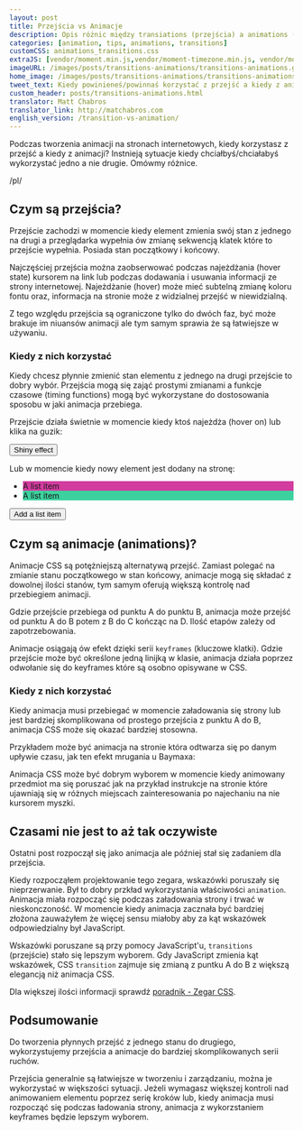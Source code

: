 ```yaml
---
layout: post
title: Przejścia vs Animacje
description: Opis różnic między transiations (przejścia) a animations (animacje) w web animacjach.
categories: [animation, tips, animations, transitions]
customCSS: animations_transitions.css
extraJS: [vendor/moment.min.js,vendor/moment-timezone.min.js, vendor/moment-timezone-with-data-2010-2020.min.js, custom/list_items.js, custom/clocks.js]
imageURL: /images/posts/transitions-animations/transitions-animations.gif
home_image: /images/posts/transitions-animations/transitions-animations.png
tweet_text: Kiedy powinieneś/powinnaś korzystać z przejść a kiedy z animacji?
custom_header: posts/transitions-animations.html
translator: Matt Chabros
translator_link: http://matchabros.com
english_version: /transition-vs-animation/
---
```


Podczas tworzenia animacji na stronach internetowych, kiedy korzystasz z przejść a kiedy z animacji? Instnieją sytuacje kiedy chciałbyś/chciałabyś wykorzystać jedno a nie drugie. Omówmy różnice.

/pl/

## Czym są przejścia?

Przejście zachodzi w momencie kiedy element zmienia swój stan z jednego na drugi a przeglądarka wypełnia ów zmianę sekwencją klatek które to przejście wypełnia. Posiada stan początkowy i końcowy.

Najczęściej przejścia można zaobserwować podczas najeżdżania (hover state) kursorem na link lub podczas dodawania i usuwania informacji ze strony internetowej. Najeżdżanie (hover) może mieć subtelną zmianę koloru fontu oraz, informacja na stronie może z widzialnej przejść w niewidzialną.

Z tego względu przejścia są ograniczone tylko do dwóch faz, być może brakuje im niuansów animacji ale tym samym sprawia że są łatwiejsze w używaniu.

### Kiedy z nich korzystać

Kiedy chcesz płynnie zmienić stan elementu z jednego na drugi przejście to dobry wybór. Przejścia mogą się zająć prostymi zmianami a funkcje czasowe (timing functions) mogą być wykorzystane do dostosowania sposobu w jaki animacja przebiega.

Przejście działa świetnie w momencie kiedy ktoś najeżdża (hover on) lub klika na guzik:

<section class="shiny demo-container tap-to-activate">
  <button>Shiny effect</button>
</section>

Lub w momencie kiedy nowy element jest dodany na stronę:

<section class="add-to-list swing demo-container">
  <ul>
    <li class="show" style="background-color: #d13c9e;">A list item</li>
    <li class="show" style="background-color: #3cd19e;">A list item</li>
  </ul>
  <button>Add a list item</button>
</section>

## Czym są animacje (animations)?

Animacje CSS są potężniejszą alternatywą przejść. Zamiast polegać na zmianie stanu początkowego w stan końcowy, animacje mogą się składać z dowolnej ilości stanów, tym samym oferują większą kontrolę nad przebiegiem animacji.

Gdzie przejście przebiega od punktu A do punktu B, animacja może przejść od punktu A do B potem z B do C kończąc na D. Ilość etapów zależy od zapotrzebowania.

Animacje osiągają ów efekt dzięki serii `keyframes` (kluczowe klatki). Gdzie przejście może być określone jedną linijką w klasie, animacja działa poprzez odwołanie się do keyframes które są osobno opisywane w CSS.

### Kiedy z nich korzystać

Kiedy animacja musi przebiegać w momencie załadowania się strony lub jest bardziej skomplikowana od prostego przejścia z punktu A do B, animacja CSS może się okazać bardziej stosowna.

Przykładem może być animacja na stronie która odtwarza się po danym upływie czasu, jak ten efekt mrugania u Baymaxa:

<section class="demo-container baymax-container">
  <a href="http://codepen.io/donovanh/full/ZYaMjw/" class="baymax"></a>
</section>

Animacja CSS może być dobrym wyborem w momencie kiedy animowany przedmiot ma się poruszać jak na przykład instrukcje na stronie które ujawniają się w różnych miejscach zainteresowania po najechaniu na nie kursorem myszki.

## Czasami nie jest to aż tak oczywiste

Ostatni post rozpoczął się jako animacja ale później stał się zadaniem dla przejścia.

<div class="demo-container clocks single local bounce">
  <article class="clock station">
    <div class="hours-container">
      <div class="hours angled"></div>
    </div>
    <div class="minutes-container">
      <div class="minutes angled"></div>
    </div>
    <div class="seconds-container">
      <div class="seconds"></div>
    </div>
  </article>
</div>

Kiedy rozpocząłem projektowanie tego zegara, wskazówki poruszały się nieprzerwanie. Był to dobry przkład wykorzystania właściwości `animation`. Animacja miała rozpocząć się podczas załadowania strony i trwać w nieskonczoność. W momencie kiedy animacja zacznała być bardziej złożona zauważyłem że więcej sensu miałoby aby za kąt wskazówek odpowiedzialny był JavaScript.

Wskazówki poruszane są przy pomocy JavaScript'u, `transitions` (przejście) stało się lepszym wyborem. Gdy JavaScript zmienia kąt wskazówek, CSS `transition` zajmuje się zmianą z puntku A do B z większą elegancją niż animacja CSS.

Dla większej ilości informacji sprawdź [poradnik - Zegar CSS](/clocks/).

## Podsumowanie

Do tworzenia płynnych przejść z jednego stanu do drugiego, wykorzystujemy przejścia a animacje do bardziej skomplikowanych serii ruchów.

Przejścia generalnie są łatwiejsze w tworzeniu i zarządzaniu, można je wykorzystać w większości sytuacji. Jeżeli wymagasz większej kontroli nad animowaniem elementu poprzez serię kroków lub, kiedy animacja musi rozpocząć się podczas ładowania strony, animacja z wykorzstaniem keyframes będzie lepszym wyborem.

